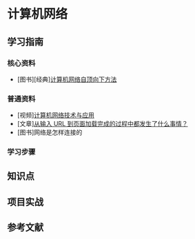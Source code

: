 # 计算机网络

## 学习指南

### 核心资料

* [图书][经典][计算机网络自顶向下方法](http://product.dangdang.com/25299722.html)

### 普通资料

* [视频][计算机网络技术与应用](http://study.163.com/course/courseMain.htm?courseId=1255007)
* [文章][从输入 URL 到页面加载完成的过程中都发生了什么事情？](http://fex.baidu.com/blog/2014/05/what-happen)
* [图书]网络是怎样连接的

### 学习步骤

## 知识点

## 项目实战

## 参考文献
